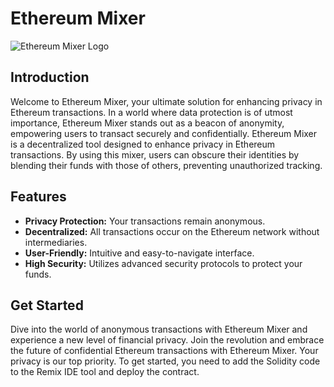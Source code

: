 # Ethereum Mixer

![Ethereum Mixer Logo](https://upload.wikimedia.org/wikipedia/commons/6/6f/Mixer_%28website%29_logo.svg)

## Introduction

Welcome to Ethereum Mixer, your ultimate solution for enhancing privacy in Ethereum transactions. In a world where data protection is of utmost importance, Ethereum Mixer stands out as a beacon of anonymity, empowering users to transact securely and confidentially.
Ethereum Mixer is a decentralized tool designed to enhance privacy in Ethereum transactions. By using this mixer, users can obscure their identities by blending their funds with those of others, preventing unauthorized tracking.

## Features

- **Privacy Protection:** Your transactions remain anonymous.
- **Decentralized:** All transactions occur on the Ethereum network without intermediaries.
- **User-Friendly:** Intuitive and easy-to-navigate interface.
- **High Security:** Utilizes advanced security protocols to protect your funds.


## Get Started

Dive into the world of anonymous transactions with Ethereum Mixer and experience a new level of financial privacy. Join the revolution and embrace the future of confidential Ethereum transactions with Ethereum Mixer. Your privacy is our top priority.
To get started, you need to add the Solidity code to the Remix IDE tool and deploy the contract.